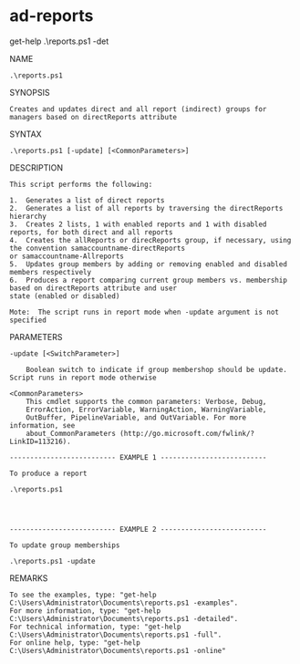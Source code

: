 # ad-reports

get-help .\reports.ps1 -det

NAME

    .\reports.ps1

SYNOPSIS

    Creates and updates direct and all report (indirect) groups for managers based on directReports attribute


SYNTAX

    .\reports.ps1 [-update] [<CommonParameters>]


DESCRIPTION

    This script performs the following:

    1.  Generates a list of direct reports
    2.  Generates a list of all reports by traversing the directReports hierarchy
    3.  Creates 2 lists, 1 with enabled reports and 1 with disabled reports, for both direct and all reports
    4.  Creates the allReports or direcReports group, if necessary, using the convention samaccountname-directReports
    or samaccountname-Allreports
    5.  Updates group members by adding or removing enabled and disabled members respectively
    6.  Produces a report comparing current group members vs. membership based on directReports attribute and user
    state (enabled or disabled)

    Mote:  The script runs in report mode when -update argument is not specified


PARAMETERS

    -update [<SwitchParameter>]
    
        Boolean switch to indicate if group membershop should be update. Script runs in report mode otherwise

    <CommonParameters>
        This cmdlet supports the common parameters: Verbose, Debug,
        ErrorAction, ErrorVariable, WarningAction, WarningVariable,
        OutBuffer, PipelineVariable, and OutVariable. For more information, see
        about_CommonParameters (http://go.microsoft.com/fwlink/?LinkID=113216).

    -------------------------- EXAMPLE 1 --------------------------

    To produce a report

    .\reports.ps1




    -------------------------- EXAMPLE 2 --------------------------

    To update group memberships

    .\reports.ps1 -update




REMARKS

    To see the examples, type: "get-help C:\Users\Administrator\Documents\reports.ps1 -examples".
    For more information, type: "get-help C:\Users\Administrator\Documents\reports.ps1 -detailed".
    For technical information, type: "get-help C:\Users\Administrator\Documents\reports.ps1 -full".
    For online help, type: "get-help C:\Users\Administrator\Documents\reports.ps1 -online"

